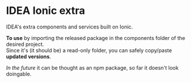 # IDEA Ionic extra
IDEA's extra components and services built on Ionic.

**To use** by importing the released package in the components folder of the desired project.  
Since it's (it should be) a read-only folder, you can safely copy/paste **updated versions**.

*In the future* it can be thought as an npm package, so far it doesn't look doingable.